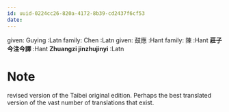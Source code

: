 ```yaml
---
id: uuid-0224cc26-820a-4172-8b39-cd2437f6cf53
date: 
---
```


given: Guying :Latn
family: Chen :Latn
given: 鼓應 :Hant
family: 陳 :Hant
**莊子今注今譯** :Hant
**Zhuangzi jinzhujinyi** :Latn
# Note
revised version of the Taibei original edition.  Perhaps the best translated version of the vast number of translations that exist.